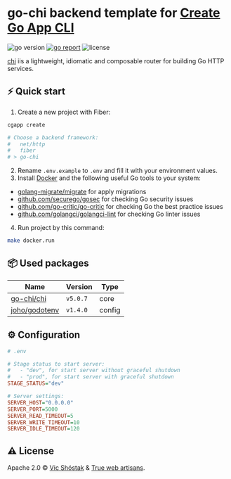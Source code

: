 # go-chi backend template for [Create Go App CLI](https://github.com/create-go-app/cli)

<img src="https://img.shields.io/badge/Go-1.17+-00ADD8?style=for-the-badge&logo=go" alt="go version" />&nbsp;<a href="https://goreportcard.com/report/github.com/create-go-app/fiber-go-template" target="_blank"><img src="https://img.shields.io/badge/Go_report-A+-success?style=for-the-badge&logo=none" alt="go report" /></a>&nbsp;<img src="https://img.shields.io/badge/license-Apache_2.0-red?style=for-the-badge&logo=none" alt="license" />

[chi](https://go-chi.io/#/) iis a lightweight, idiomatic and composable router for building Go HTTP services.

## ⚡️ Quick start

1. Create a new project with Fiber:

```bash
cgapp create

# Choose a backend framework:
#   net/http
#   fiber
# > go-chi
```

2. Rename `.env.example` to `.env` and fill it with your environment values.
3. Install [Docker](https://www.docker.com/get-started) and the following useful Go tools to your system:

- [golang-migrate/migrate](https://github.com/golang-migrate/migrate#cli-usage) for apply migrations
- [github.com/securego/gosec](https://github.com/securego/gosec) for checking Go security issues
- [github.com/go-critic/go-critic](https://github.com/go-critic/go-critic) for checking Go the best practice issues
- [github.com/golangci/golangci-lint](https://github.com/golangci/golangci-lint) for checking Go linter issues

4. Run project by this command:

```bash
make docker.run
```

## 📦 Used packages

| Name                                                                  | Version  | Type       |
|-----------------------------------------------------------------------| -------- | ---------- |
| [go-chi/chi](https://github.com/go-chi/chi)                           | `v5.0.7` | core       |
| [joho/godotenv](https://github.com/joho/godotenv)                     | `v1.4.0` | config     |

## ⚙️ Configuration

```ini
# .env

# Stage status to start server:
#   - "dev", for start server without graceful shutdown
#   - "prod", for start server with graceful shutdown
STAGE_STATUS="dev"

# Server settings:
SERVER_HOST="0.0.0.0"
SERVER_PORT=5000
SERVER_READ_TIMEOUT=5
SERVER_WRITE_TIMEOUT=10
SERVER_IDLE_TIMEOUT=120
```

## ⚠️ License

Apache 2.0 &copy; [Vic Shóstak](https://shostak.dev/) & [True web artisans](https://1wa.co/).
